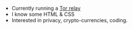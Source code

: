 - Currently running a [Tor relay](https://metrics.torproject.org/rs.html#details/A168B871E65F0CD5F094C2497DCEC0FA881C6D00)
- I know some HTML & CSS 
- Interested in privacy, crypto-currencies, coding.
